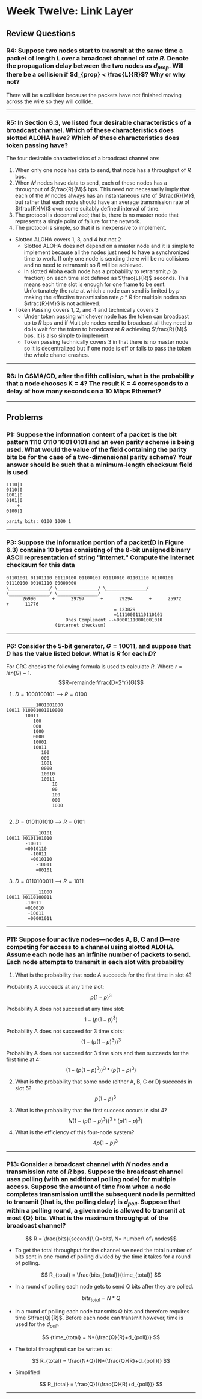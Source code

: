 # Week Twelve: Link Layer

## Review Questions

### R4: Suppose two nodes start to transmit at the same time a packet of length $L$ over a broadcast channel of rate $R$. Denote the propagation delay between the two nodes as $d_{prop}$. Will there be a collision if $d_{prop} < \frac{L}{R}$? Why or why not?

There will be a collision because the packets have not finished moving across the wire so they will collide.

***

### R5: In Section 6.3, we listed four desirable characteristics of a broadcast channel. Which of these characteristics does slotted ALOHA have? Which of these characteristics does token passing have?

The four desirable characteristics of a broadcast channel are:

1. When only one node has data to send, that node has a throughput of $R$ bps.
2. When $M$ nodes have data to send, each of these nodes has a throughput of $\frac{R}{M}$ bps. This need not necessarily imply that each of the $M$ nodes always has an instantaneous rate of $\frac{R}{M}$, but rather that each node should have an average transmission rate of $\frac{R}{M}$ over some suitably defined interval of time.
3. The protocol is decentralized; that is, there is no master node that represents a single point of failure for the network.
4. The protocol is simple, so that it is inexpensive to implement.

- Slotted ALOHA covers 1, 3, and 4 but not 2
  - Slotted ALOHA does not depend on a master node and it is simple to implement because all the nodes just need to have a synchronized time to work. If only one node is sending there will be no collisions and no need to retransmit so $R$ will be achieved.
  - In slotted Aloha each node has a probability to retransmit $p$ (a fraction) on each time slot defined as $\frac{L}{R}$ seconds. This means each time slot is enough for one frame to be sent. Unfortunately the rate at which a node can send is limited by $p$ making the effective transmission rate $p*R$ for multiple nodes so $\frac{R}{M}$ is not achieved.
- Token Passing covers 1, 2, and 4 and technically covers 3
  - Under token passing whichever node has the token can broadcast up to $R$ bps and if Multiple nodes need to broadcast all they need to do is wait for the token to broadcast at $R$ achieving $\frac{R}{M}$ bps. It is also simple to implement.
  - Token passing technically covers 3 in that there is no master node so it is decentralized but if one node is off or fails to pass the token the whole chanel crashes.

***

### R6: In CSMA/CD, after the fifth collision, what is the probability that a node chooses K = 4? The result K = 4 corresponds to a delay of how many seconds on a 10 Mbps Ethernet?


***

## Problems

### P1: Suppose the information content of a packet is the bit pattern 1110 0110 1001 0101 and an even parity scheme is being used. What would the value of the field containing the parity bits be for the case of a two-dimensional parity scheme? Your answer should be such that a minimum-length checksum field is used

```text
1110|1
0110|0
1001|0
0101|0
----+-
0100|1

parity bits: 0100 1000 1
```

***

### P3: Suppose the information portion of a packet(D in Figure 6.3) contains 10 bytes consisting of the 8-bit unsigned binary ASCII representation of string "Internet." Compute the Internet checksum for this data

```text
01101001 01101110 01110100 01100101 01110010 01101110 01100101 01110100 00101110 00000000
\_______________/ \_______________/ \_______________/ \_______________/ \_______________/
      26990      +      29797      +      29294      +      25972      +      11776
                                        = 123829
                                        =11110001110110101
                      Ones Complement -->00001110001001010
                  (internet checksum)                                  
```

***

### P6: Consider the 5-bit generator, $G = 10011$, and suppose that $D$ has the value listed below. What is $R$ for each $D$?

For CRC checks the following formula is used to calculate $R$. Where $r = len(G)-1$.
$$R=remainder\frac{D*2^r}{G}$$

1. $D = 1000100101$ --> $R = 0100$

```text
      _____1001001000
10011 )10001001010000
       10011      
          100     
          000     
          1000    
          0000    
          10001   
          10011   
             100  
             000  
             1001 
             0000 
             10010
             10011
                 10
                 00
                 100
                 000
                 1000


```

2. $D = 0101101010$ --> $R = 0101$

```text
      ______10101
10011 )0101101010
       -10011        
       =0010110    
         -10011     
         =0010110 
           -10011  
           =00101
```

3. $D = 0110100011$ --> $R = 1011$

```text
      ______11000
10011 )0110100011
       -10011        
       =010010    
        -10011     
        =00001011
```

***

### P11: Suppose four active nodes—nodes A, B, C and D—are competing for access to a channel using slotted ALOHA. Assume each node has an infinite number of packets to send. Each node attempts to transmit in each slot with probability

1. What is the probability that node A succeeds for the first time in slot 4?

Probability A succeeds at any time slot:
$$p(1-p)^3$$

Probability A does not succeed at any time slot:
$$1-(p(1-p)^3)$$

Probability A does not succeed for 3 time slots:
$$(1-(p(1-p)^3))^3$$

Probability A does not succeed for 3 time slots and then succeeds for the first time at 4:
$$(1-(p(1-p)^3))^3*(p(1-p)^3)$$

2. What is the probability that some node (either A, B, C or D) succeeds in slot 5?
$$p(1-p)^3$$

3. What is the probability that the first success occurs in slot 4?
$$N(1-(p(1-p)^3))^3*(p(1-p)^3)$$

4. What is the efficiency of this four-node system?
$$4p(1-p)^3$$

***

### P13: Consider a broadcast channel with $N$ nodes and a transmission rate of $R$ bps. Suppose the broadcast channel uses polling (with an additional polling node) for multiple access. Suppose the amount of time from when a node completes transmission until the subsequent node is permitted to transmit (that is, the polling delay) is $d_{poll}$. Suppose that within a polling round, a given node is allowed to transmit at most {Q} bits. What is the maximum throughput of the broadcast channel?

$$ R = \frac{bits}{second}\ Q=bits\ N= number\ of\ nodes$$

- To get the total throughput for the channel we need the total number of bits sent in one round of polling divided by the time it takes for a round of polling.

$$ R_{total} = \frac{bits_{total}}{time_{total}} $$

- In a round of polling each node gets to send Q bits after they are polled.

$$ {bits_{total} = N*Q} $$

- In a round of polling each node transmits $Q$ bits and therefore requires time $\frac{Q}{R}$. Before each node can transmit however, time is used for the $d_{poll}$.

$$ {time_{total} = N*(\frac{Q}{R}+d_{poll})} $$

- The total throughput can be written as:

$$ R_{total} = \frac{N*Q}{N*(\frac{Q}{R}+d_{poll})} $$

- Simplified

$$ R_{total} = \frac{Q}{(\frac{Q}{R}+d_{poll})} $$

***
